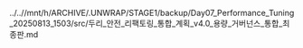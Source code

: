 ../..//mnt/h/ARCHIVE/.UNWRAP/STAGE1/backup/Day07_Performance_Tuning_20250813_1503/src/두리_안전_리팩토링_통합_계획_v4.0_용량_거버넌스_통합_최종판.md